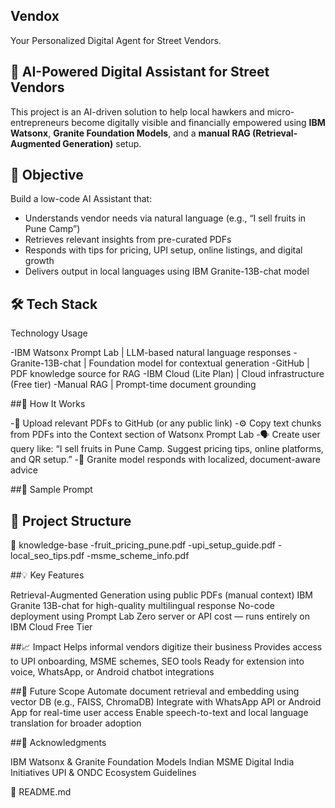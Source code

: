 ## Vendox
Your Personalized Digital Agent for Street Vendors.
## 🧠 AI-Powered Digital Assistant for Street Vendors

This project is an AI-driven solution to help local hawkers and micro-entrepreneurs become digitally visible and financially empowered using **IBM Watsonx**, **Granite Foundation Models**, and a **manual RAG (Retrieval-Augmented Generation)** setup.

## 🚀 Objective

Build a low-code AI Assistant that:
- Understands vendor needs via natural language (e.g., “I sell fruits in Pune Camp”)
- Retrieves relevant insights from pre-curated PDFs
- Responds with tips for pricing, UPI setup, online listings, and digital growth
- Delivers output in local languages using IBM Granite-13B-chat model

## 🛠️ Tech Stack

 Technology Usage

 -IBM Watsonx Prompt Lab | LLM-based natural language responses 
 -Granite-13B-chat | Foundation model for contextual generation 
 -GitHub | PDF knowledge source for RAG 
 -IBM Cloud (Lite Plan) | Cloud infrastructure (Free tier) 
 -Manual RAG | Prompt-time document grounding 

##🧠 How It Works

-📄 Upload relevant PDFs to GitHub (or any public link)
-⚙️ Copy text chunks from PDFs into the Context section of Watsonx Prompt Lab
-🗣️ Create user query like:
        “I sell fruits in Pune Camp. Suggest pricing tips, online platforms, and QR setup.”
-🤖 Granite model responds with localized, document-aware advice

##📸 Sample Prompt
        

## 📂 Project Structure

📁 knowledge-base
-fruit_pricing_pune.pdf
-upi_setup_guide.pdf
-local_seo_tips.pdf
-msme_scheme_info.pdf


##💡 Key Features

Retrieval-Augmented Generation using public PDFs (manual context)
IBM Granite 13B-chat for high-quality multilingual response
No-code deployment using Prompt Lab
Zero server or API cost — runs entirely on IBM Cloud Free Tier    

##📈 Impact
Helps informal vendors digitize their business
Provides access to UPI onboarding, MSME schemes, SEO tools
Ready for extension into voice, WhatsApp, or Android chatbot integrations


##🔮 Future Scope
Automate document retrieval and embedding using vector DB (e.g., FAISS, ChromaDB)
Integrate with WhatsApp API or Android App for real-time user access
Enable speech-to-text and local language translation for broader adoption

##🙌 Acknowledgments

IBM Watsonx & Granite Foundation Models
Indian MSME Digital India Initiatives
UPI & ONDC Ecosystem Guidelines

📄 README.md

